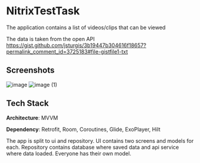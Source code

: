 
# NitrixTestTask 

The application contains a list of videos/clips that can be viewed

The data is taken from the open API https://gist.github.com/jsturgis/3b19447b304616f18657?permalink_comment_id=3725183#file-gistfile1-txt
## Screenshots

![image](https://user-images.githubusercontent.com/90032028/183110244-f79124ed-6517-482a-8e2e-7dbf7a3aa6c3.png)
![image (1)](https://user-images.githubusercontent.com/90032028/183110214-eb0beefa-69db-45c8-a327-438132fe0965.png)

## Tech Stack

**Architecture**: MVVM

**Dependency**: Retrofit, Room, Coroutines, Glide, ExoPlayer, Hilt

The app is split to ui and repository. UI contains two screens and models for each.  Repository contains database where saved data and api service where data loaded. Everyone has their own model.
   


